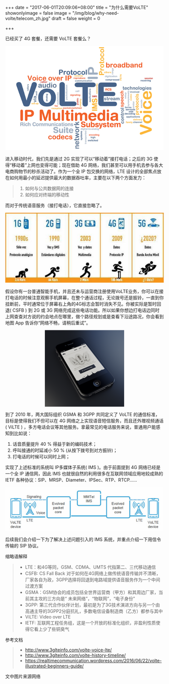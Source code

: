 +++
date = "2017-06-01T20:09:06+08:00"
title = "为什么需要VoLTE"
showonlyimage = false
image = "/img/blog/why-need-volte/telecom_zh.jpg"
draft = false
weight = 0

+++

已经买了 4G 套餐，还需要 VoLTE 套餐么？
<!--more-->

<img alt="volte-word-cloud" src="/img/blog/why-need-volte/VoLTE_Charging_Guide-Thumbnail.jpg" class="img-responsive">

进入移动时代，我们先是通过 2G 实现了可以“移动着”接打电话；之后的 3G 使得“移动着”上网也变得可能；现在借助 4G 网络，我们甚至可以用手机去参与各大电商购物节的秒杀活动了。作为一个全 IP 包交换的网络，LTE 设计的全部焦点放在如何用最小的延迟提供最大的数据吞吐率，主要在以下两个方面发力：

> 1. 如何与公共数据网的连接
> 2. 如何应对终端的移动性

而对于传统语音服务（接打电话），它直接忽略了。

<img alt="2G-vs-3G-vs-4G" src="/img/blog/why-need-volte/Compare-1G-2G-3G-4G-5G.jpg" class="img-responsive">


假设你有一台普通智能手机，并且还未与运营商注册使用VoLTE业务，你可以在接打电话的时候注意观察手机屏幕，在整个通话过程，无论拨号还是振铃，一直到你挂断前，平时通常位于屏幕右上角的4G标志会暂时消失不见。你被实际是暂时回退( CSFB ) 到 2G 或 3G 网络完成这些电话功能。所以如果你想边打电话边同时上网查查对方说的约会地点在哪里，做个路径规划或是查看下沿途路况，你会看到地图 App 告诉你“网络不畅，请稍后重试”。

<img style="width:50%; height:50%; display:block; margin: auto 25%;" src="/img/blog/why-need-volte/404_big.png">

到了 2010 年，两大国际组织 GSMA 和 3GPP 共同定义了 VoLTE 的通信标准，目标是使得我们不但可以在 4G 网络之上实现语音短信服务，而且还外赠视频通话( ViLTE ) ，多方电话会议等其他服务。拿最常见的电话服务来说，普通用户能感知到比如说：

1. 话音质量提升 40 % 得益于新的编码技术；
2. 呼叫接通的时延减小 50 % (从按下拨号到对方振铃)；
3. 打电话的时候可以同时上网；

实现了上述标准的系统叫 IP多媒体子系统( IMS )。由于前面提到 4G 网络已经是一个全 IP 通信网，因此 IMS 也就很自然的利用很多在互联网领域应用地较成熟的 IETF 各种协议：SIP、MRSP、Diameter、IPSec、RTP、RTCP……

<img alt="LTE-IMS" src="/img/blog/why-need-volte/VoLTE-end-to-end-architecture.jpg" class="img-responsive">

后续我们会介绍一下为了解决上述问题引入的 IMS 系统，并重点介绍一下用信令传输的 SIP 协议。

缩略语解释

> - LTE：和4G等同，GSM、CDMA、UMTS 代指第二、三代移动通信
> - CSFB: CS Fall Back 对于如何在4G网络上做传统语音传输并不清晰，厂家各自为政，3GPP选择将回退到电路域提供语音服务作为一个中间过渡方案
> - GSMA：GSM协会的成员包括全世界运营商（甲方）和其周边厂家，当前其主攻的三方向是“
未来网络”，“物联网”，“电子身份”
> - 3GPP: 第三代合作伙伴计划，最初是为了3G技术演进方向与另一个由高通主导的3GPP2分庭抗礼，多数电信设备制造商（乙方）都参与其中
> - ViLTE: Video over LTE
> - IETF: 互联网工程任务组，这是一个开放的标准化组织，非盈利性质使得它看上少了些铜臭气

参考文档

> - http://www.3glteinfo.com/volte-voice-lte/
> - http://www.3glteinfo.com/volte-history-timeline/
> - https://realtimecommunication.wordpress.com/2016/06/22/volte-illustrated-beginners-guide/

文中图片来源网络
